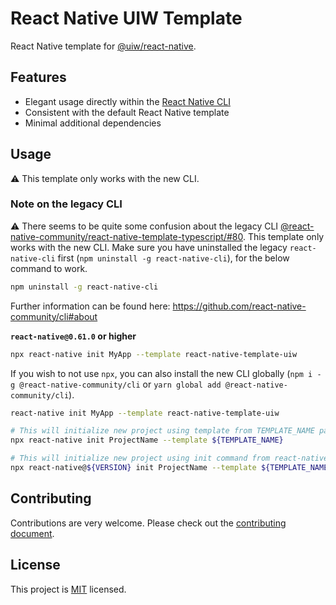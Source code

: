 # React Native UIW Template

React Native template for [@uiw/react-native](https://github.com/uiwjs/react-native-uiw). 

## Features

- Elegant usage directly within the [React Native CLI](https://github.com/react-native-community/cli)
- Consistent with the default React Native template
- Minimal additional dependencies

## Usage

⚠️ This template only works with the new CLI. 

### Note on the legacy CLI

⚠️ There seems to be quite some confusion about the legacy CLI [@react-native-community/react-native-template-typescript/#80](https://github.com/react-native-community/react-native-template-typescript/issues/80). This template only works with the new CLI. Make sure you have uninstalled the legacy `react-native-cli` first (`npm uninstall -g react-native-cli`), for the below command to work. 

```bash
npm uninstall -g react-native-cli
```

Further information can be found here: https://github.com/react-native-community/cli#about

**`react-native@0.61.0` or higher**

```sh
npx react-native init MyApp --template react-native-template-uiw
```

If you wish to not use `npx`, you can also install the new CLI globally (`npm i -g @react-native-community/cli` or `yarn global add @react-native-community/cli`).

```bash
react-native init MyApp --template react-native-template-uiw
```

```bash
# This will initialize new project using template from TEMPLATE_NAME package
npx react-native init ProjectName --template ${TEMPLATE_NAME}

# This will initialize new project using init command from react-native@VERSION but will use TEMPLATE_NAME custom template
npx react-native@${VERSION} init ProjectName --template ${TEMPLATE_NAME}
```

## Contributing

Contributions are very welcome. Please check out the [contributing document](CONTRIBUTING.md).

## License

This project is [MIT](LICENSE) licensed.
